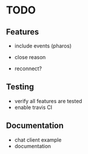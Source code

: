 # TODO

## Features
- include events (pharos)

- close reason
- reconnect?

## Testing
- verify all features are tested
- enable travis CI

## Documentation
- chat client example
- documentation

